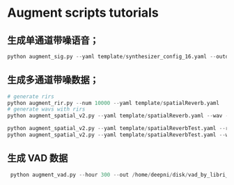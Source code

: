 # Augment scripts tutorials

## 生成单通道带噪语音；

``````python
python augment_sig.py --yaml template/synthesizer_config_16.yaml --outdir /home/deepni/datasets/dns --time 150
``````

## 生成多通道带噪数据；

```python
# generate rirs
python augment_rir.py --num 10000 --yaml template/spatialReverb.yaml
# generate wavs with rirs
python augment_spatial_v2.py --yaml template/spatialReverb.yaml --wav --hour 2 --out ~/disk/spatialReverbNoise/test
```



``````python
python augment_spatial_v2.py --yaml template/spatialReverbTest.yaml --rir --num 40000
python augment_spatial_v2.py --yaml template/spatialReverbTest.yaml --wav --hour 2 --out ~/disk/spatialReverbNoise/test
``````

## 生成 VAD 数据

```python
 python augment_vad.py --hour 300 --out /home/deepni/disk/vad_by_libri_300
```

